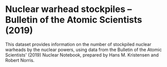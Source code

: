 # Nuclear warhead stockpiles – Bulletin of the Atomic Scientists (2019)

This dataset provides information on the number of stockpiled nuclear warheads by the nuclear powers, using data from the Bulletin of the Atomic Scientists' (2019) Nuclear Notebook, prepared by Hans M. Kristensen and Robert Norris.